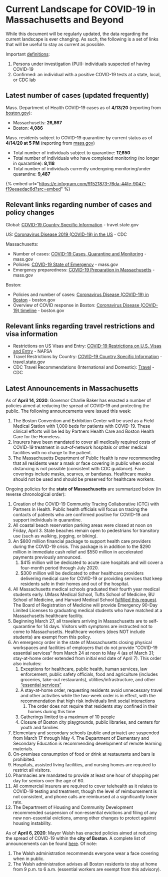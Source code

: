 # Current Landscape for COVID-19 in Massachusetts and Beyond

While this document will be regularly updated, the data regarding the current landscape is ever changing. As such, the following is a set of links that will be useful to stay as current as possible.

Important [definitions](https://www.cdc.gov/coronavirus/2019-ncov/php/reporting-pui.html):

1. Persons under investigation \(PUI\): individuals suspected of having COVID-19
2. Confirmed: an individual with a positive COVID-19 tests at a state, local, or CDC lab

## Latest number of cases \(updated frequently\)

Mass. Department of Health COVID-19 cases as of **4/13/20** \(reporting from [boston.gov](https://www.boston.gov/news/coronavirus-disease-covid-19-boston)\):

* Massachusetts: **26,867**
* Boston: **4,086**

Mass. residents subject to COVID-19 quarantine by current status as of **4/14/20 at 5 PM** \(reporting from [mass.gov](https://www.mass.gov/info-details/covid-19-cases-quarantine-and-monitoring)\)

* Total number of individuals subject to quarantine: **17,650**
* Total number of individuals who have completed monitoring \(no longer in quarantine\): **8,118**
* Total number of individuals currently undergoing monitoring/under quarantine: **9,487**

{% embed url="https://e.infogram.com/91521873-76da-44fe-9047-f19eeaedac6d?src=embed" %}

## Relevant links regarding number of cases and policy changes

Global: [COVID-19 Country Specific Information](https://travel.state.gov/content/travel/en/traveladvisories/COVID-19-Country-Specific-Information.html) - travel.state.gov

US: [Coronavirus Disease 2019 \(COVID-19\) in the US](https://www.cdc.gov/coronavirus/2019-ncov/cases-in-us.html) - CDC

Massachusetts:

* Number of cases: [COVID-19 Cases, Quarantine and Monitoring](https://www.mass.gov/info-details/covid-19-cases-quarantine-and-monitoring) - mass.gov
* Policies: [COVID-19 State of Emergency](https://www.mass.gov/info-details/covid-19-state-of-emergency) - mass.gov
* Emergency preparedness: [COVID-19 Preparation in Massachusetts](https://www.mass.gov/info-details/covid-19-preparation-in-massachusetts) - mass.gov 

Boston:

* Policies and number of cases: [Coronavirus Disease \(COVID-19\) in Boston](https://www.boston.gov/news/coronavirus-disease-covid-19-boston) - boston.gov
* Overview of COVID response in Boston: [Coronavirus Disease \(COVID-19\) timeline](https://www.boston.gov/departments/public-health-commission/coronavirus-timeline) - boston.gov

## Relevant links regarding travel restrictions and visa information

* Restrictions on US Visas and Entry: [COVID-19 Restrictions on U.S. Visas and Entry](https://www.nafsa.org/regulatory-information/covid-19-restrictions-us-visas-and-entry) - NAFSA
* Travel Restrictions by Country: [COVID-19 Country Specific Information](https://travel.state.gov/content/travel/en/traveladvisories/COVID-19-Country-Specific-Information.html) - travel.state.gov
* CDC Travel Recommendations \(International and Domestic\): [Travel](https://www.cdc.gov/coronavirus/2019-ncov/travelers/index.html) - CDC

## **Latest Announcements in Massachusetts**

As of **April 14, 2020**: Governor Charlie Baker has enacted a number of policies aimed at reducing the spread of COVID-19 and protecting the public. The following announcements were issued this week:

1. The Boston Convention and Exhibition Center will be used as a Field Medical Station with 1,000 beds for patients with COVID-19. These clinical efforts will be led by Partners Health Care and Boston Health Care for the Homeless. 
2. Insurers have been mandated to cover all medically required costs of COVID-19 treatment in out-of-network hospitals or other medical facilities with no charge to the patient.
3. The Massachusetts Department of Public Health is now recommending that all residents wear a mask or face covering in public when social distancing is not possible \(consistent with CDC guidance\). Face coverings include masks, scarves, or bandanas. Healthcare masks should not be used and should be preserved for healthcare workers. 

Ongoing policies for the **state of Massachusetts** are summarized below \(in reverse chronological order\): 

1. Creation of the COVID-19 Community Tracing Collaborative \(CTC\) with Partners in Health.  Public health officials will focus on tracing the contacts of patients who are confirmed positive for COVID-19 and support individuals in quarantine. 
2. All coastal beach reservation parking areas were closed at noon on Friday, April 3.  State beaches remain open to pedestrians for transitory use \(such as walking, jogging, or biking\).  
3. An $800 million financial package to support health care providers during the COVID-19 crisis. This package is in addition to the $290 million in immediate cash relief and $550 million in accelerated payments previously announced. 
   1. $415 million will be dedicated to acute care hospitals and will cover a four-month period through July 2020.
   2. $300 million will be dedicated to other healthcare providers delivering medical care for COVID-19 or providing services that keep residents safe in their homes and out of the hospital.
4. All Massachusetts medical schools graduated their fourth year medical students early.  UMass Medical School, Tufts School of Medicine, BU School of Medicine, and Harvard Medical School [fulfilled this request](https://www.masslive.com/coronavirus/2020/03/coronavirus-in-massachusetts-medical-students-graduate-early-to-join-the-chaotic-response-to-covid-19.html). The Board of Registration of Medicine will provide Emergency 90-Day Limited Licenses to graduating medical students who have matched at a Massachusetts healthcare facility.
5. Beginning March 27, all travelers arriving in Massachusetts are to self-quarantine for 14 days. Visitors with symptoms are instructed not to come to Massachusetts. Healthcare workers \(does NOT include students\) are exempt from this policy.
6. An emergency order in the state of Massachusetts closing physical workspaces and facilities of employers that do not provide “COVID-19 essential services” from March 24 at noon to May 4 \(as of March 31; stay-at-home order extended from initial end date of April 7\). This order also includes:
   1. Exceptions for healthcare, public health, human services, law enforcement, public safety officials, food and agriculture \(includes groceries, take-out restaurants\), utilities/infrastructure, and other [“essential services”](https://www.mass.gov/info-details/covid-19-essential-services)
   2. A stay-at-home order, requesting residents avoid unnecessary travel and other activities while the two-week order is in effect, with the recommendation that high risk individuals limit social interactions
      1. The order does not require that residents stay confined in their homes during this time
   3. Gatherings limited to a maximum of 10 people
   4. Closure of Boston city playgrounds, public libraries, and centers for youth and families
7. Elementary and secondary schools \(public and private\) are suspended from March 17 through May 4. The Department of Elementary and Secondary Education is recommending development of remote learning materials. 
8. On-premises consumption of food or drink at restaurants and bars is prohibited.
9. Hospitals, assisted living facilities, and nursing homes are required to restrict all visitors.
10. Pharmacies are mandated to provide at least one hour of shopping per day for seniors over the age of 60. 
11. All commercial insurers are required to cover telehealth as it relates to COVID-19 testing and treatment, though the level of reimbursement is not consistent, and phone calls are reimbursed at a significantly lower rate.
12. The Department of Housing and Community Development recommended suspension of non-essential evictions and filing of any new non-essential evictions, among other changes to protect against housing instability.

As of **April 6, 2020**: Mayor Walsh has enacted policies aimed at reducing the spread of COVID-19 within the **city of Boston**. A complete list of announcements can be found [here](https://www.boston.gov/news/coronavirus-disease-covid-19-boston).  Of note:

1. The Walsh administration recommends everyone wear a face covering when in public. 
2. The Walsh administration advises all Boston residents to stay at home from 9 p.m. to 6 a.m. \(essential workers are exempt from this advisory\).

